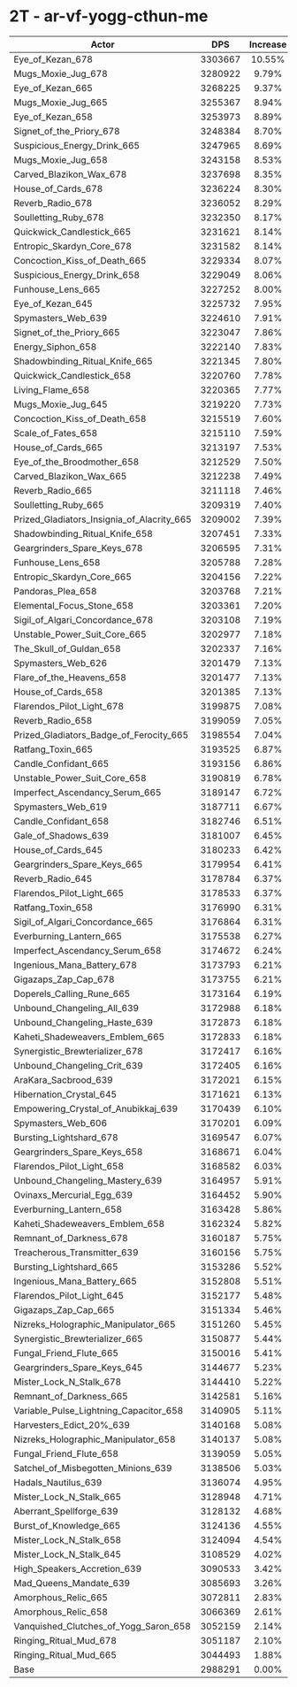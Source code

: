 # 2T - ar-vf-yogg-cthun-me
| Actor | DPS | Increase |
|---|:---:|:---:|
|Eye_of_Kezan_678|3303667|10.55%|
|Mugs_Moxie_Jug_678|3280922|9.79%|
|Eye_of_Kezan_665|3268225|9.37%|
|Mugs_Moxie_Jug_665|3255367|8.94%|
|Eye_of_Kezan_658|3253973|8.89%|
|Signet_of_the_Priory_678|3248384|8.70%|
|Suspicious_Energy_Drink_665|3247965|8.69%|
|Mugs_Moxie_Jug_658|3243158|8.53%|
|Carved_Blazikon_Wax_678|3237698|8.35%|
|House_of_Cards_678|3236224|8.30%|
|Reverb_Radio_678|3236052|8.29%|
|Soulletting_Ruby_678|3232350|8.17%|
|Quickwick_Candlestick_665|3231621|8.14%|
|Entropic_Skardyn_Core_678|3231582|8.14%|
|Concoction_Kiss_of_Death_665|3229334|8.07%|
|Suspicious_Energy_Drink_658|3229049|8.06%|
|Funhouse_Lens_665|3227252|8.00%|
|Eye_of_Kezan_645|3225732|7.95%|
|Spymasters_Web_639|3224610|7.91%|
|Signet_of_the_Priory_665|3223047|7.86%|
|Energy_Siphon_658|3222140|7.83%|
|Shadowbinding_Ritual_Knife_665|3221345|7.80%|
|Quickwick_Candlestick_658|3220760|7.78%|
|Living_Flame_658|3220365|7.77%|
|Mugs_Moxie_Jug_645|3219220|7.73%|
|Concoction_Kiss_of_Death_658|3215519|7.60%|
|Scale_of_Fates_658|3215110|7.59%|
|House_of_Cards_665|3213197|7.53%|
|Eye_of_the_Broodmother_658|3212529|7.50%|
|Carved_Blazikon_Wax_665|3212238|7.49%|
|Reverb_Radio_665|3211118|7.46%|
|Soulletting_Ruby_665|3209319|7.40%|
|Prized_Gladiators_Insignia_of_Alacrity_665|3209002|7.39%|
|Shadowbinding_Ritual_Knife_658|3207451|7.33%|
|Geargrinders_Spare_Keys_678|3206595|7.31%|
|Funhouse_Lens_658|3205788|7.28%|
|Entropic_Skardyn_Core_665|3204156|7.22%|
|Pandoras_Plea_658|3203768|7.21%|
|Elemental_Focus_Stone_658|3203361|7.20%|
|Sigil_of_Algari_Concordance_678|3203108|7.19%|
|Unstable_Power_Suit_Core_665|3202977|7.18%|
|The_Skull_of_Guldan_658|3202337|7.16%|
|Spymasters_Web_626|3201479|7.13%|
|Flare_of_the_Heavens_658|3201477|7.13%|
|House_of_Cards_658|3201385|7.13%|
|Flarendos_Pilot_Light_678|3199875|7.08%|
|Reverb_Radio_658|3199059|7.05%|
|Prized_Gladiators_Badge_of_Ferocity_665|3198554|7.04%|
|Ratfang_Toxin_665|3193525|6.87%|
|Candle_Confidant_665|3193156|6.86%|
|Unstable_Power_Suit_Core_658|3190819|6.78%|
|Imperfect_Ascendancy_Serum_665|3189147|6.72%|
|Spymasters_Web_619|3187711|6.67%|
|Candle_Confidant_658|3182746|6.51%|
|Gale_of_Shadows_639|3181007|6.45%|
|House_of_Cards_645|3180233|6.42%|
|Geargrinders_Spare_Keys_665|3179954|6.41%|
|Reverb_Radio_645|3178784|6.37%|
|Flarendos_Pilot_Light_665|3178533|6.37%|
|Ratfang_Toxin_658|3176990|6.31%|
|Sigil_of_Algari_Concordance_665|3176864|6.31%|
|Everburning_Lantern_665|3175538|6.27%|
|Imperfect_Ascendancy_Serum_658|3174672|6.24%|
|Ingenious_Mana_Battery_678|3173793|6.21%|
|Gigazaps_Zap_Cap_678|3173755|6.21%|
|Doperels_Calling_Rune_665|3173164|6.19%|
|Unbound_Changeling_All_639|3172988|6.18%|
|Unbound_Changeling_Haste_639|3172873|6.18%|
|Kaheti_Shadeweavers_Emblem_665|3172833|6.18%|
|Synergistic_Brewterializer_678|3172417|6.16%|
|Unbound_Changeling_Crit_639|3172405|6.16%|
|AraKara_Sacbrood_639|3172021|6.15%|
|Hibernation_Crystal_645|3171621|6.13%|
|Empowering_Crystal_of_Anubikkaj_639|3170439|6.10%|
|Spymasters_Web_606|3170201|6.09%|
|Bursting_Lightshard_678|3169547|6.07%|
|Geargrinders_Spare_Keys_658|3168671|6.04%|
|Flarendos_Pilot_Light_658|3168582|6.03%|
|Unbound_Changeling_Mastery_639|3164957|5.91%|
|Ovinaxs_Mercurial_Egg_639|3164452|5.90%|
|Everburning_Lantern_658|3163428|5.86%|
|Kaheti_Shadeweavers_Emblem_658|3162324|5.82%|
|Remnant_of_Darkness_678|3160187|5.75%|
|Treacherous_Transmitter_639|3160156|5.75%|
|Bursting_Lightshard_665|3153286|5.52%|
|Ingenious_Mana_Battery_665|3152808|5.51%|
|Flarendos_Pilot_Light_645|3152177|5.48%|
|Gigazaps_Zap_Cap_665|3151334|5.46%|
|Nizreks_Holographic_Manipulator_665|3151260|5.45%|
|Synergistic_Brewterializer_665|3150877|5.44%|
|Fungal_Friend_Flute_665|3150016|5.41%|
|Geargrinders_Spare_Keys_645|3144677|5.23%|
|Mister_Lock_N_Stalk_678|3144410|5.22%|
|Remnant_of_Darkness_665|3142581|5.16%|
|Variable_Pulse_Lightning_Capacitor_658|3140905|5.11%|
|Harvesters_Edict_20%_639|3140168|5.08%|
|Nizreks_Holographic_Manipulator_658|3140137|5.08%|
|Fungal_Friend_Flute_658|3139059|5.05%|
|Satchel_of_Misbegotten_Minions_639|3138506|5.03%|
|Hadals_Nautilus_639|3136074|4.95%|
|Mister_Lock_N_Stalk_665|3128948|4.71%|
|Aberrant_Spellforge_639|3128132|4.68%|
|Burst_of_Knowledge_665|3124136|4.55%|
|Mister_Lock_N_Stalk_658|3124094|4.54%|
|Mister_Lock_N_Stalk_645|3108529|4.02%|
|High_Speakers_Accretion_639|3090533|3.42%|
|Mad_Queens_Mandate_639|3085693|3.26%|
|Amorphous_Relic_665|3072811|2.83%|
|Amorphous_Relic_658|3066369|2.61%|
|Vanquished_Clutches_of_Yogg_Saron_658|3052159|2.14%|
|Ringing_Ritual_Mud_678|3051187|2.10%|
|Ringing_Ritual_Mud_665|3044493|1.88%|
|Base|2988291|0.00%|
